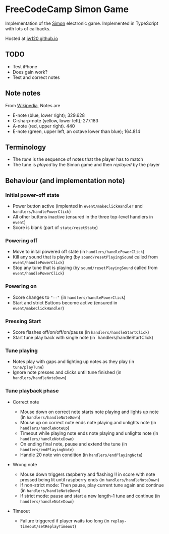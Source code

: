 # FreeCodeCamp Simon Game

Implementation of the [Simon](https://en.wikipedia.org/wiki/Simon_(game)) electronic game. Implemented in
TypeScript with lots of callbacks.

Hosted at [jw120.github.io](https://jw120.github.io)

## TODO

  + Test iPhone
  + Does gain work?
  + Test and correct notes

## Note notes

From [Wikipedia](https://en.wikipedia.org/wiki/Simon_(game)), Notes are

* E-note (blue, lower right);  329.628
* C-sharp-note (yellow, lower left); 277.183
* A-note (red, upper right). 440
* E-note (green, upper left, an octave lower than blue); 164.814

## Terminology

* The *tune* is the sequence of notes that the player has to match
* The tune is *played* by the Simon game and then *replayed* by the player

## Behaviour (and implementation note)

### Initial power-off state

* Power button active (implented in `event/makeClickHandler` and `handlers/handlePowerClick`)
* All other buttons inactive (ensured in the three top-level handlers in `event`)
* Score is blank (part of `state/resetState`)

### Powering off

* Move to inital powered off state (in `handlers/handlePowerClick`)
* Kill any sound that is playing (by `sound/resetPlayingSound` called from `event/handlePowerClick`)
* Stop any tune that is playing (by `sound/resetPlayingSound` called from `event/handlePowerClick`)

### Powering on

* Score changes to `"--"` (in `handlers/handlePowerClick`)
* Start and strict Buttons become active (ensured in `event/makeClickHandler`)

### Pressing Start

* Score flashes off/on/off/on/pause (in `handlers/handleStartClick`)
* Start tune play back with single note (in `handlers/handleStartClick)

### Tune playing

* Notes play with gaps and lighting up notes as they play (in `tune/playTune`)
* Ignore note presses and clicks until tune finished (in `handlers/handleNoteDown`)

### Tune playback phase

* Correct note

  + Mouse down on correct note starts note playing and lights up note (in `handlers/handleNoteDown`)
  + Mouse up on correct note ends note playing and unlights note (in `handlers/handleNoteUp`)
  + Timeout while playing note ends note playing and unlights note (in `handlers/handleNoteDown`)
  + On ending final note, pause and extend the tune (in `handlers/endPlayingNote`)
  + Handle 20 note win condition (in `handlers/endPlayingNote`)

* Wrong note

  + Mouse down triggers raspberry  and flashing !! in score with note pressed being lit until raspberry ends (in `handlers/handleNoteDown`)
  + If non-strict mode: Then pause, play current tune again and continue (in `handlers/handleNoteDown`)
  + If strict mode: pause and start a new length-1 tune and continue (in `handlers/handleNoteDown`)

* Timeout

  + Failure triggered if player waits too long (in `replay-timeout/setReplayTimeout`)


